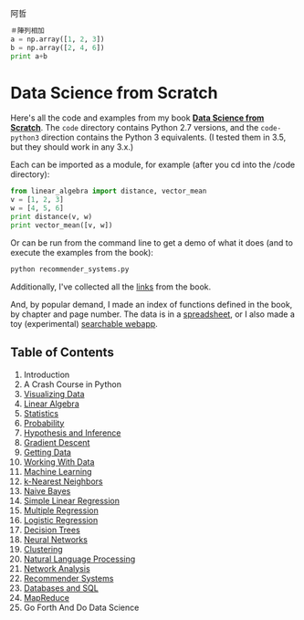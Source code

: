 阿哲


```python
＃陣列相加
a = np.array([1, 2, 3])
b = np.array([2, 4, 6])
print a+b
```






































Data Science from Scratch
=========================

Here's all the code and examples from my book __[Data Science from Scratch](http://joelgrus.com/2015/04/26/data-science-from-scratch-first-principles-with-python/)__. The `code` directory contains Python 2.7 versions, and the `code-python3` direction contains the Python 3 equivalents. (I tested them in 3.5, but they should work in any 3.x.)

Each can be imported as a module, for example (after you cd into the /code directory):

```python
from linear_algebra import distance, vector_mean
v = [1, 2, 3]
w = [4, 5, 6]
print distance(v, w)
print vector_mean([v, w])
```
  
Or can be run from the command line to get a demo of what it does (and to execute the examples from the book):

```bat
python recommender_systems.py
```  

Additionally, I've collected all the [links](https://github.com/joelgrus/data-science-from-scratch/blob/master/links.md) from the book.

And, by popular demand, I made an index of functions defined in the book, by chapter and page number. 
The data is in a [spreadsheet](https://docs.google.com/spreadsheets/d/1mjGp94ehfxWOEaAFJsPiHqIeOioPH1vN1PdOE6v1az8/edit?usp=sharing), or I also made a toy (experimental) [searchable webapp](http://joelgrus.com/experiments/function-index/).

## Table of Contents

1. Introduction
2. A Crash Course in Python
3. [Visualizing Data](https://github.com/joelgrus/data-science-from-scratch/blob/master/code/visualizing_data.py)
4. [Linear Algebra](https://github.com/joelgrus/data-science-from-scratch/blob/master/code/linear_algebra.py)
5. [Statistics](https://github.com/joelgrus/data-science-from-scratch/blob/master/code/statistics.py)
6. [Probability](https://github.com/joelgrus/data-science-from-scratch/blob/master/code/probability.py)
7. [Hypothesis and Inference](https://github.com/joelgrus/data-science-from-scratch/blob/master/code/hypothesis_and_inference.py)
8. [Gradient Descent](https://github.com/joelgrus/data-science-from-scratch/blob/master/code/gradient_descent.py)
9. [Getting Data](https://github.com/joelgrus/data-science-from-scratch/blob/master/code/getting_data.py)
10. [Working With Data](https://github.com/joelgrus/data-science-from-scratch/blob/master/code/working_with_data.py)
11. [Machine Learning](https://github.com/joelgrus/data-science-from-scratch/blob/master/code/machine_learning.py)
12. [k-Nearest Neighbors](https://github.com/joelgrus/data-science-from-scratch/blob/master/code/nearest_neighbors.py)
13. [Naive Bayes](https://github.com/joelgrus/data-science-from-scratch/blob/master/code/naive_bayes.py)
14. [Simple Linear Regression](https://github.com/joelgrus/data-science-from-scratch/blob/master/code/simple_linear_regression.py)
15. [Multiple Regression](https://github.com/joelgrus/data-science-from-scratch/blob/master/code/multiple_regression.py)
16. [Logistic Regression](https://github.com/joelgrus/data-science-from-scratch/blob/master/code/logistic_regression.py)
17. [Decision Trees](https://github.com/joelgrus/data-science-from-scratch/blob/master/code/decision_trees.py)
18. [Neural Networks](https://github.com/joelgrus/data-science-from-scratch/blob/master/code/neural_networks.py)
19. [Clustering](https://github.com/joelgrus/data-science-from-scratch/blob/master/code/clustering.py)
20. [Natural Language Processing](https://github.com/joelgrus/data-science-from-scratch/blob/master/code/natural_language_processing.py)
21. [Network Analysis](https://github.com/joelgrus/data-science-from-scratch/blob/master/code/network_analysis.py)
22. [Recommender Systems](https://github.com/joelgrus/data-science-from-scratch/blob/master/code/recommender_systems.py)
23. [Databases and SQL](https://github.com/joelgrus/data-science-from-scratch/blob/master/code/databases.py)
24. [MapReduce](https://github.com/joelgrus/data-science-from-scratch/blob/master/code/mapreduce.py)
25. Go Forth And Do Data Science
